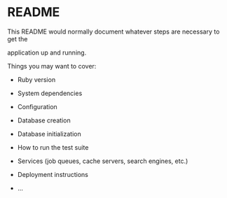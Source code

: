# README

This README would normally document whatever steps are necessary to get the                     

application up and running.      

Things you may want to cover:                                                   
                      
* Ruby version     

* System dependencies                              
                      
* Configuration  

* Database creation

* Database initialization    

* How to run the test suite

* Services (job queues, cache servers, search engines, etc.)

* Deployment instructions

* ...
